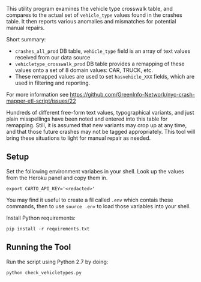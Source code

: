 This utility program examines the vehicle type crosswalk table, and compares to the actual set of `vehicle_type` values found in the crashes table. It then reports various anomalies and mismatches for potential manual repairs.

Short summary:
* `crashes_all_prod` DB table, `vehicle_type` field is an array of text values received from our data source
* `vehicletype_crosswalk_prod` DB table provides a remapping of these values onto a set of 8 domain values: CAR, TRUCK, etc.
* These remapped values are used to set `hasvehicle_XXX` fields, which are used in filtering and reporting.

For more information see https://github.com/GreenInfo-Network/nyc-crash-mapper-etl-script/issues/22

Hundreds of different free-form text values, typographical variants, and just plain misspellings have been noted and entered into this table for remapping. Still, it is assumed that new variants may crop up at any time, and that those future crashes may not be tagged appropriately. This tool will bring these situations to light for manual repair as needed.


## Setup

Set the following environment variabes in your shell. Look up the values from the Heroku panel and copy them in.

```
export CARTO_API_KEY='<redacted>'
```

You may find it useful to create a fil called `.env` which contais these commands, then to use `source .env` to load those variables into your shell.

Install Python requirements:

```
pip install -r requirements.txt
```


## Running the Tool

Run the script using Python 2.7 by doing:

```
python check_vehicletypes.py
```
